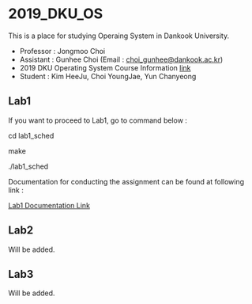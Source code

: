 # 2019_DKU_OS


This is a place for studying Operaing System in Dankook University.
- Professor : Jongmoo Choi
- Assistant : Gunhee Choi (Email : choi_gunhee@dankook.ac.kr)
- 2019 DKU Operating System Course Information [link](http://embedded.dankook.ac.kr/~choijm/course/course.html)
- Student : Kim HeeJu, Choi YoungJae, Yun Chanyeong

## Lab1
If you want to proceed to Lab1, go to command below :

cd lab1_sched

make

./lab1_sched

Documentation for conducting the assignment can be found at following link :

[Lab1 Documentation Link](http://embedded.dankook.ac.kr/~choijm/course/201901OSI/Lab1_sched.pdf)

## Lab2
Will be added.


## Lab3
Will be added. 
